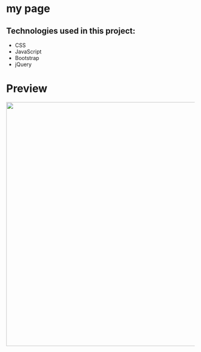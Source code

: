 # my page


## Technologies used in this project:
* CSS
* JavaScript
* Bootstrap
* jQuery


# Preview
<a href="https://media.giphy.com/media/S6YOLuamUs6LwnU92z/giphy.gif"><img src="https://media.giphy.com/media/mC1Xyy9lD2aN1Iffd2/giphy.gif" width="650"></a>

